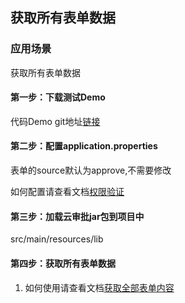 ## 获取所有表单数据

### 应用场景

获取所有表单数据

#### 第一步：下载测试Demo

代码Demo git地址[链接](https://github.com/YYETST/cloud-approve.git)

#### 第二步：配置application.properties

表单的source默认为approve,不需要修改

如何配置请查看文档[权限验证](/mybook/cloudapprove/2-/Identity_verify.md)

#### 第三步：加载云审批jar包到项目中

src/main/resources/lib

#### 第四步：获取所有表单数据

1. 如何使用请查看文档[获取全部表单内容](/mybook/cloudapprove/10-/billAllContent.md)





